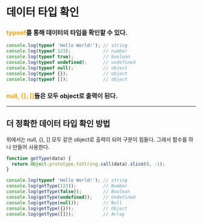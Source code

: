 # 데이터 타입 확인

### <span style="color:orange">typeof</span>를 통해 데이터의 타입을 확인할 수 있다.

```JavaScript
console.log(typeof 'Hello World!'); // string
console.log(typeof 123);            // number
console.log(typeof true);           // boolean
console.log(typeof undefined);      // undefined
console.log(typeof null);           // object
console.log(typeof {});             // object
console.log(typeof []);             // object
```

### <span style="color:orange">null, {}, []</span>들은 모두 object로 출력이 된다.

---

## 더 정확한 데이터 타입 확인 방법

위에서는 null, {}, [] 모두 같은 object로 출력이 되어 구분이 힘들다. 그래서 함수를 하나 만들어 사용한다.

```JavaScript
function getType(data) {
  return Object.prototype.toString.call(data).slice(8, -1);
}

console.log(typeof 'Hello World!'); // string
console.log(getType(123));          // Number
console.log(getType(false));        // Boolean
console.log(getType(undefined));    // Undefined
console.log(getType(null));         // Null
console.log(getType({}));           // Object
console.log(getType([]));           // Array
```
